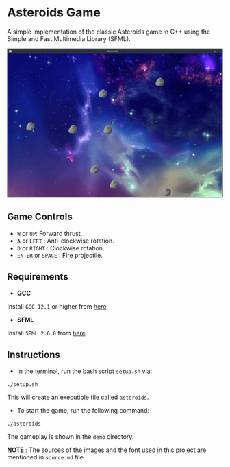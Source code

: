# Asteroids Game

A simple implementation of the classic Asteroids game in C++ using the Simple and Fast Multimedia Library (SFML).

![](demo/demo-1.gif)

## Game Controls

* `W` or `UP`: Forward thrust.
* `A` or `LEFT` : Anti-clockwise rotation.
* `D` or `RIGHT` : Clockwise rotation.
* `ENTER` or `SPACE` : Fire projectile.

## Requirements
* **GCC**

Install `GCC 12.1` or higher from [here](https://gcc.gnu.org/releases.html).  
* **SFML**

Install `SFML 2.6.0` from [here](https://www.sfml-dev.org/download/sfml/2.6.0/).

## Instructions

* In the terminal, run the bash script `setup.sh` via:
```
./setup.sh
```
This will create an executible file called `asteroids`.

* To start the game, run the following command:
```
./asteroids
```
The gameplay is shown in the `demo` directory.

**NOTE** : The sources of the images and the font used in this project are mentioned in `source.md` file.